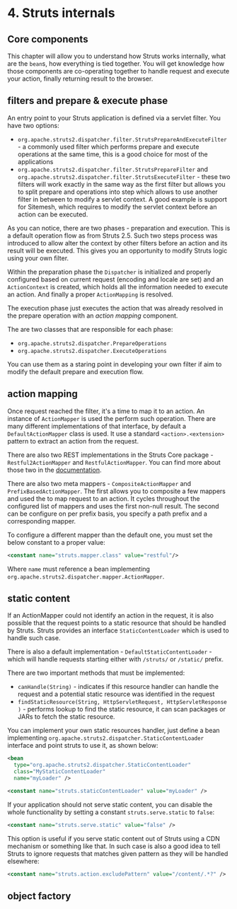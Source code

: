 # 4. Struts internals

## Core components

This chapter will allow you to understand how Struts works internally, what are the `bean`s, how everything is tied together. You will get knowledge how those components are co-operating together to handle request and execute your action, finally returning result to the browser.

## filters and prepare & execute phase

An entry point to your Struts application is defined via a servlet filter. You have two options:

- `org.apache.struts2.dispatcher.filter.StrutsPrepareAndExecuteFilter` - a commonly used filter which performs prepare and execute operations at the same time, this is a good choice for most of the applications
- `org.apache.struts2.dispatcher.filter.StrutsPrepareFilter` and `org.apache.struts2.dispatcher.filter.StrutsExecuteFilter` - these two filters will work exactly in the same way as the first filter but allows you to split prepare and operations into step which allows to use another filter in between to modify a servlet context. A good example is support for Sitemesh, which requires to modify the servlet context before an action can be executed.

As you can notice, there are two phases - preparation and execution. This is a default operation flow as from Struts 2.5. Such two steps process was introduced to allow alter the context by other filters before an action and its result will be executed. This gives you an opportunity to modify Struts logic using your own filter. 

Within the preparation phase the `Dispatcher` is initialized and properly configured based on current request (encoding and locale are set) and an `ActionContext` is created, which holds all the information needed to execute an action. And finally a proper `ActionMapping` is resolved.

The execution phase just executes the action that was already resolved in the prepare operation with an _action mapping_ component.

The are two classes that are responsible for each phase:

- `org.apache.struts2.dispatcher.PrepareOperations`
- `org.apache.struts2.dispatcher.ExecuteOperations`

You can use them as a staring point in developing your own filter if aim to modify the default prepare and execution flow.

## action mapping

Once request reached the filter, it's a time to map it to an action. An instance of `ActionMapper` is used the perform such operation. There are many different implementations of that interface, by default a `DefaultActionMapper` class is used. It use a standard `<action>.<extension>` pattern to extract an action from the request.

There are also two REST implementations in the Struts Core package - `Restful2ActionMapper` and `RestfulActionMapper`. You can find more about those two in the [documentation](https://struts.apache.org/core-developers/action-mapper.html).

There are also two meta mappers - `CompositeActionMapper` and `PrefixBasedActionMapper`. The first allows you to composite a few mappers and used the to map request to an action. It cycles throughout the configured list of mappers and uses the first non-null result. The second can be configure on per prefix basis, you specify a path prefix and a corresponding mapper.

To configure a different mapper than the default one, you must set the below constant to a proper value:

```xml
<constant name="struts.mapper.class" value="restful"/>
```

Where `name` must reference a bean implementing `org.apache.struts2.dispatcher.mapper.ActionMapper`.

## static content

If an ActionMapper could not identify an action in the request, it is also possible that the request points to a static resource that should be handled by Struts. Struts provides an interface `StaticContentLoader` which is used to handle such case.

There is also a default implementation - `DefaultStaticContentLoader` - which will handle requests starting either with `/struts/` or `/static/` prefix.

There are two important methods that must be implemented:

- `canHandle(String)` - indicates if this resource handler can handle the request and a potential static resource was identified in the request
- `findStaticResource(String, HttpServletRequest, HttpServletResponse )` - performs lookup to find the static resource, it can scan packages or JARs to fetch the static resource.

You can implement your own static resources handler, just define a bean implementing `org.apache.struts2.dispatcher.StaticContentLoader` interface and point struts to use it, as shown below:

```xml
<bean 
  type="org.apache.struts2.dispatcher.StaticContentLoader" 
  class="MyStaticContentLoader" 
  name="myLoader" />

<constant name="struts.staticContentLoader" value="myLoader" />
```

If your application should not serve static content, you can disable the whole functionality by setting a constant `struts.serve.static` to `false`:

```xml
<constant name="struts.serve.static" value="false" />
```

This option is useful if you serve static content out of Struts using a CDN mechanism or something like that. In such case is also a good idea to tell Struts to ignore requests that matches given pattern as they will be handled elsewhere:

```xml
<constant name="struts.action.excludePattern" value="/content/.*?" />
```

## object factory
